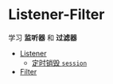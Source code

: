 # Listener-Filter

学习 **监听器** 和 **过滤器**

* [Listener](listener)
  * [定时销毁 `session`](timely-destruction-case)
* [Filter](filter)

